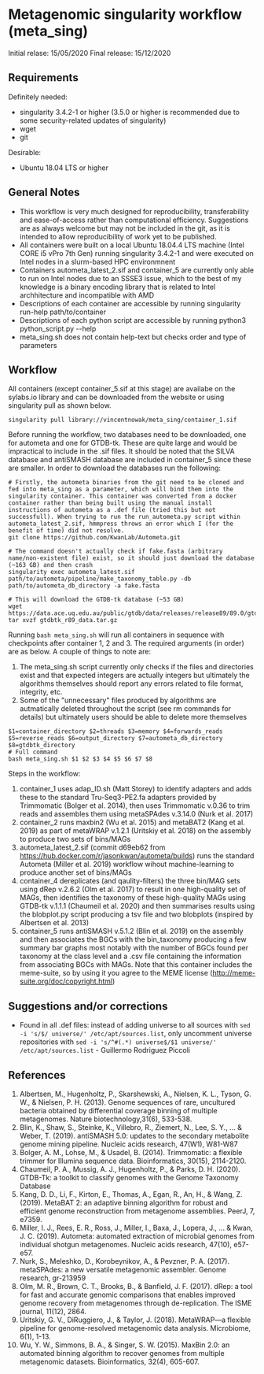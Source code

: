 # Metagenomic singularity workflow (meta_sing)
Initial relase: 15/05/2020
Final release: 15/12/2020

## Requirements
Definitely needed:
- singularity 3.4.2-1 or higher (3.5.0 or higher is recommended due to some security-related updates of singularity)
- wget
- git

Desirable:
- Ubuntu 18.04 LTS or higher

## General Notes
- This workflow is very much designed for reproducibility, transferability and ease-of-access rather than computational efficiency. Suggestions are as always welcome but may not be included in the git, as it is intended to allow reproducibility of work yet to be published.
- All containers were built on a local Ubuntu 18.04.4 LTS machine (Intel CORE i5 vPro 7th Gen) running singularity 3.4.2-1 and were executed on Intel nodes in a slurm-based HPC environmnent
- Containers autometa_latest_2.sif and container_5 are currently only able to run on Intel nodes due to an SSSE3 issue, which to the best of my knowledge is a binary encoding library that is related to Intel archhitecture and incompatible with AMD
- Descriptions of each container are accessible by running singularity run-help path/to/container
- Descriptions of each python script are accessible by running python3 python_script.py --help
- meta_sing.sh does not contain help-text but checks order and type of parameters

## Workflow
All containers (except container_5.sif at this stage) are availabe on the sylabs.io library and can be downloaded from the website or using singularity pull as shown below.
```
singularity pull library://vincentnowak/meta_sing/container_1.sif

```

Before running the workflow, two databases need to be downloaded, one for autometa and one for GTDB-tk. These are quite large and would be impractical to include in the .sif files. It should be noted that the SILVA database and antiSMASH database are included in container_5 since these are smaller. In order to download the databases run the following:
```
# Firstly, the autometa binaries from the git need to be cloned and fed into meta_sing as a parameter, which will bind them into the singularity container. This container was converted from a docker container rather than being built using the manual install instructions of autometa as a .def file (tried this but not successfull). When trying to run the run_autometa.py script within autometa_latest_2.sif, hmmpress throws an error which I (for the benefit of time) did not resolve. 
git clone https://github.com/KwanLab/Autometa.git

# The command doesn't actually check if fake.fasta (arbitrary name/non-existent file) exist, so it should just download the database (~163 GB) and then crash
singularity exec autometa_latest.sif path/to/autometa/pipeline/make_taxonomy_table.py -db path/to/autometa_db_directory -a fake.fasta

# This will download the GTDB-tk database (~53 GB)
wget https://data.ace.uq.edu.au/public/gtdb/data/releases/release89/89.0/gtdbtk_r89_data.tar.gz
tar xvzf gtdbtk_r89_data.tar.gz
```
Running ```bash meta_sing.sh``` will run all containers in sequence with checkpoints after container 1, 2 and 3. The required arguments (in order) are as below. A couple of things to note are:
1. The meta_sing.sh script currently only checks if the files and directories exist and that expected integers are actually integers but ultimately the algorithms themselves should report any errors related to file format, integrity, etc.
2. Some of the "unnecessary" files produced by algorithms are autmatically deleted throughout the script (see rm commands for details) but ultimately users should be able to delete more themselves
```
$1=container_directory $2=threads $3=memory $4=forwards_reads $5=reverse_reads $6=output_directory $7=autometa_db_directory $8=gtdbtk_directory
# Full command
bash meta_sing.sh $1 $2 $3 $4 $5 $6 $7 $8
```

Steps in the workflow:
1. container_1 uses adap_ID.sh (Matt Storey) to identify adapters and adds these to the standard Tru-Seq3-PE2.fa adapters provided by Trimmomatic (Bolger et al. 2014), then uses Trimmomatic v.0.36 to trim reads and assembles them using metaSPAdes v.3.14.0 (Nurk et al. 2017)
2. container_2 runs maxbin2 (Wu et al. 2015) and metaBAT2 (Kang et al. 2019) as part of metaWRAP v.1.2.1 (Uritskiy et al. 2018) on the assembly to produce two sets of bins/MAGs
3. autometa_latest_2.sif (commit d69eb62 from https://hub.docker.com/r/jasonkwan/autometa/builds) runs the standard Autometa (Miller et al. 2019) workflow wihout machine-learning to produce another set of bins/MAGs
4. container_4 dereplicates (and qaulity-filters) the three bin/MAG sets using dRep v.2.6.2 (Olm et al. 2017) to result in one high-quality set of MAGs, then identifies the taxonomy of these high-quality MAGs using GTDB-tk v.1.1.1 (Chaumeil et al. 2020) and then summarises results using the blobplot.py script producing a tsv file and two blobplots (inspired by Albertsen et al. 2013)
5. container_5 runs antiSMASH v.5.1.2 (Blin et al. 2019) on the assembly and then associates the BGCs with the bin_taxonomy producing a few summary bar graphs most notably with the number of BGCs found per taxonomy at the class level and a .csv file containing the information from associating BGCs with MAGs. Note that this container includes the meme-suite, so by using it you agree to the MEME license (http://meme-suite.org/doc/copyright.html)

## Suggestions and/or corrections
- Found in all .def files: instead of adding universe to all sources with ```sed -i 's/$/ universe/' /etc/apt/sources.list```, only uncomment universe repositories with ```sed -i 's/^#(.*) universe$/$1 universe/' /etc/apt/sources.list``` - Guillermo Rodriguez Piccoli


## References
1. Albertsen, M., Hugenholtz, P., Skarshewski, A., Nielsen, K. L., Tyson, G. W., & Nielsen, P. H. (2013). Genome sequences of rare, uncultured bacteria obtained by differential coverage binning of multiple metagenomes. Nature biotechnology,31(6), 533-538.
2. Blin, K., Shaw, S., Steinke, K., Villebro, R., Ziemert, N., Lee, S. Y., ... & Weber, T. (2019). antiSMASH 5.0: updates to the secondary metabolite genome mining pipeline. Nucleic acids research, 47(W1), W81-W87
3. Bolger, A. M., Lohse, M., & Usadel, B. (2014). Trimmomatic: a flexible trimmer for Illumina sequence data. Bioinformatics, 30(15), 2114-2120.
4. Chaumeil, P. A., Mussig, A. J., Hugenholtz, P., & Parks, D. H. (2020). GTDB-Tk: a toolkit to classify genomes with the Genome Taxonomy Database 
5. Kang, D. D., Li, F., Kirton, E., Thomas, A., Egan, R., An, H., & Wang, Z. (2019). MetaBAT 2: an adaptive binning algorithm for robust and efficient genome reconstruction from metagenome assemblies. PeerJ, 7, e7359.
6. Miller, I. J., Rees, E. R., Ross, J., Miller, I., Baxa, J., Lopera, J., ... & Kwan, J. C. (2019). Autometa: automated extraction of microbial genomes from individual shotgun metagenomes. Nucleic acids research, 47(10), e57-e57.
7. Nurk, S., Meleshko, D., Korobeynikov, A., & Pevzner, P. A. (2017). metaSPAdes: a new versatile metagenomic assembler. Genome research, gr-213959
8. Olm, M. R., Brown, C. T., Brooks, B., & Banfield, J. F. (2017). dRep: a tool for fast and accurate genomic comparisons that enables improved genome recovery from metagenomes through de-replication. The ISME journal, 11(12), 2864.
9. Uritskiy, G. V., DiRuggiero, J., & Taylor, J. (2018). MetaWRAP—a flexible pipeline for genome-resolved metagenomic data analysis. Microbiome, 6(1), 1-13.
10. Wu, Y. W., Simmons, B. A., & Singer, S. W. (2015). MaxBin 2.0: an automated binning algorithm to recover genomes from multiple metagenomic datasets. Bioinformatics, 32(4), 605-607.


